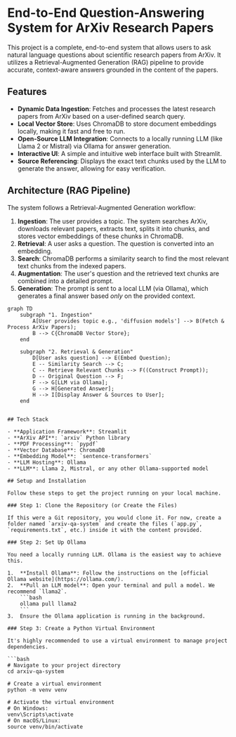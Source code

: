 # End-to-End Question-Answering System for ArXiv Research Papers

This project is a complete, end-to-end system that allows users to ask natural language questions about scientific research papers from ArXiv. It utilizes a Retrieval-Augmented Generation (RAG) pipeline to provide accurate, context-aware answers grounded in the content of the papers.

## Features

- **Dynamic Data Ingestion**: Fetches and processes the latest research papers from ArXiv based on a user-defined search query.
- **Local Vector Store**: Uses ChromaDB to store document embeddings locally, making it fast and free to run.
- **Open-Source LLM Integration**: Connects to a locally running LLM (like Llama 2 or Mistral) via Ollama for answer generation.
- **Interactive UI**: A simple and intuitive web interface built with Streamlit.
- **Source Referencing**: Displays the exact text chunks used by the LLM to generate the answer, allowing for easy verification.

## Architecture (RAG Pipeline)

The system follows a Retrieval-Augmented Generation workflow:

1.  **Ingestion**: The user provides a topic. The system searches ArXiv, downloads relevant papers, extracts text, splits it into chunks, and stores vector embeddings of these chunks in ChromaDB.
2.  **Retrieval**: A user asks a question. The question is converted into an embedding.
3.  **Search**: ChromaDB performs a similarity search to find the most relevant text chunks from the indexed papers.
4.  **Augmentation**: The user's question and the retrieved text chunks are combined into a detailed prompt.
5.  **Generation**: The prompt is sent to a local LLM (via Ollama), which generates a final answer based *only* on the provided context.

```mermaid
graph TD
    subgraph "1. Ingestion"
        A[User provides topic e.g., 'diffusion models'] --> B(Fetch & Process ArXiv Papers);
        B --> C{ChromaDB Vector Store};
    end

    subgraph "2. Retrieval & Generation"
        D[User asks question] --> E(Embed Question);
        E -- Similarity Search --> C;
        C -- Retrieve Relevant Chunks --> F((Construct Prompt));
        D -- Original Question --> F;
        F --> G[LLM via Ollama];
        G --> H[Generated Answer];
        H --> I[Display Answer & Sources to User];
    end


## Tech Stack

- **Application Framework**: Streamlit
- **ArXiv API**: `arxiv` Python library
- **PDF Processing**: `pypdf`
- **Vector Database**: ChromaDB
- **Embedding Model**: `sentence-transformers`
- **LLM Hosting**: Ollama
- **LLM**: Llama 2, Mistral, or any other Ollama-supported model

## Setup and Installation

Follow these steps to get the project running on your local machine.

### Step 1: Clone the Repository (or Create the Files)

If this were a Git repository, you would clone it. For now, create a folder named `arxiv-qa-system` and create the files (`app.py`, `requirements.txt`, etc.) inside it with the content provided.

### Step 2: Set Up Ollama

You need a locally running LLM. Ollama is the easiest way to achieve this.

1.  **Install Ollama**: Follow the instructions on the [official Ollama website](https://ollama.com/).
2.  **Pull an LLM model**: Open your terminal and pull a model. We recommend `llama2`.
    ```bash
    ollama pull llama2
    ```
3.  Ensure the Ollama application is running in the background.

### Step 3: Create a Python Virtual Environment

It's highly recommended to use a virtual environment to manage project dependencies.

```bash
# Navigate to your project directory
cd arxiv-qa-system

# Create a virtual environment
python -m venv venv

# Activate the virtual environment
# On Windows:
venv\Scripts\activate
# On macOS/Linux:
source venv/bin/activate